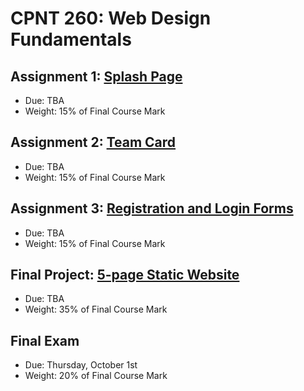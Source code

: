 # CPNT 260: Web Design Fundamentals
## Assignment 1: [Splash Page](assignment-1)
- Due: TBA
- Weight: 15% of Final Course Mark

## Assignment 2: [Team Card](assignment-2)
- Due: TBA
- Weight: 15% of Final Course Mark

## Assignment 3: [Registration and Login Forms](assignment-3)
- Due: TBA
- Weight: 15% of Final Course Mark

## Final Project: [5-page Static Website](final)
- Due: TBA
- Weight: 35% of Final Course Mark

## Final Exam
- Due: Thursday, October 1st
- Weight: 20% of Final Course Mark
